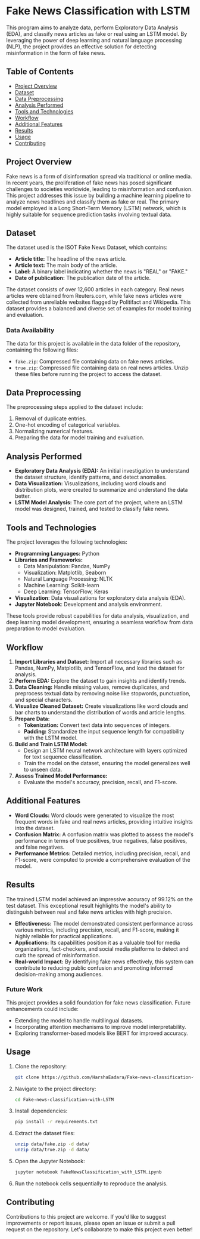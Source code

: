 # Fake News Classification with LSTM
This program aims to analyze data, perform Exploratory Data Analysis (EDA), and classify news articles as fake or real using an LSTM model. By leveraging the power of deep learning and natural language processing (NLP), the project provides an effective solution for detecting misinformation in the form of fake news.

## Table of Contents

- [Project Overview](#project-overview)
- [Dataset](#dataset)
- [Data Preprocessing](#data-preprocessing)
- [Analysis Performed](#analysis-performed)
- [Tools and Technologies](#tools-and-technologies)
- [Workflow](#workflow)
- [Additional Features](#additional-features)
- [Results](#results)
- [Usage](#usage)
- [Contributing](#contributing)

## Project Overview

Fake news is a form of disinformation spread via traditional or online media. In recent years, the proliferation of fake news has posed significant challenges to societies worldwide, leading to misinformation and confusion. This project addresses this issue by building a machine learning pipeline to analyze news headlines and classify them as fake or real. The primary model employed is a Long Short-Term Memory (LSTM) network, which is highly suitable for sequence prediction tasks involving textual data.

## Dataset

The dataset used is the ISOT Fake News Dataset, which contains:
- **Article title:** The headline of the news article.
- **Article text:** The main body of the article.
- **Label:** A binary label indicating whether the news is "REAL" or "FAKE."
- **Date of publication:** The publication date of the article.

The dataset consists of over 12,600 articles in each category. Real news articles were obtained from Reuters.com, while fake news articles were collected from unreliable websites flagged by Politifact and Wikipedia. This dataset provides a balanced and diverse set of examples for model training and evaluation.

### Data Availability

The data for this project is available in the data folder of the repository, containing the following files:
- `fake.zip`: Compressed file containing data on fake news articles.
- `true.zip`: Compressed file containing data on real news articles.
Unzip these files before running the project to access the dataset.

## Data Preprocessing

The preprocessing steps applied to the dataset include:

1. Removal of duplicate entries.
2. One-hot encoding of categorical variables.
3. Normalizing numerical features.
4. Preparing the data for model training and evaluation.

## Analysis Performed

- **Exploratory Data Analysis (EDA):** An initial investigation to understand the dataset structure, identify patterns, and detect anomalies.
- **Data Visualization:** Visualizations, including word clouds and distribution plots, were created to summarize and understand the data better.
- **LSTM Model Analysis:** The core part of the project, where an LSTM model was designed, trained, and tested to classify fake news.

## Tools and Technologies

The project leverages the following technologies:

- **Programming Languages:** Python
- **Libraries and Frameworks:**
   - Data Manipulation: Pandas, NumPy
   - Visualization: Matplotlib, Seaborn
   - Natural Language Processing: NLTK
   - Machine Learning: Scikit-learn
   - Deep Learning: TensorFlow, Keras
- **Visualization**: Data visualizations for exploratory data analysis (EDA).
- **Jupyter Notebook**: Development and analysis environment.

These tools provide robust capabilities for data analysis, visualization, and deep learning model development, ensuring a seamless workflow from data preparation to model evaluation.

## Workflow

1. **Import Libraries and Dataset:** Import all necessary libraries such as Pandas, NumPy, Matplotlib, and TensorFlow, and load the dataset for analysis.
2. **Perform EDA:** Explore the dataset to gain insights and identify trends.
3. **Data Cleaning:** Handle missing values, remove duplicates, and preprocess textual data by removing noise like stopwords, punctuation, and special characters.
4. **Visualize Cleaned Dataset:** Create visualizations like word clouds and bar charts to understand the distribution of words and article lengths.
5. **Prepare Data:**
   - **Tokenization:** Convert text data into sequences of integers.
   - **Padding:** Standardize the input sequence length for compatibility with the LSTM model.
6. **Build and Train LSTM Model:**
   - Design an LSTM neural network architecture with layers optimized for text sequence classification.
   - Train the model on the dataset, ensuring the model generalizes well to unseen data.
7. **Assess Trained Model Performance:**
   - Evaluate the model's accuracy, precision, recall, and F1-score.


## Additional Features
- **Word Clouds:** Word clouds were generated to visualize the most frequent words in fake and real news articles, providing intuitive insights into the dataset.
- **Confusion Matrix:** A confusion matrix was plotted to assess the model's performance in terms of true positives, true negatives, false positives, and false negatives.
- **Performance Metrics:** Detailed metrics, including precision, recall, and F1-score, were computed to provide a comprehensive evaluation of the model.

## Results 
The trained LSTM model achieved an impressive accuracy of 99.12% on the test dataset. This exceptional result highlights the model's ability to distinguish between real and fake news articles with high precision.
- **Effectiveness:** The model demonstrated consistent performance across various metrics, including precision, recall, and F1-score, making it highly reliable for practical applications.
- **Applications:** Its capabilities position it as a valuable tool for media organizations, fact-checkers, and social media platforms to detect and curb the spread of misinformation.
- **Real-world Impact:** By identifying fake news effectively, this system can contribute to reducing public confusion and promoting informed decision-making among audiences.

### Future Work

This project provides a solid foundation for fake news classification. Future enhancements could include:
- Extending the model to handle multilingual datasets.
- Incorporating attention mechanisms to improve model interpretability.
- Exploring transformer-based models like BERT for improved accuracy.

## Usage

1. Clone the repository:
   ```bash
   git clone https://github.com/HarshaEadara/Fake-news-classification-with-LSTM.git
   ```
2. Navigate to the project directory:
   ```bash
   cd Fake-news-classification-with-LSTM
   ```
3. Install dependencies:
   ```bash
   pip install -r requirements.txt
   ```
4. Extract the dataset files:
   ```bash
   unzip data/fake.zip -d data/
   unzip data/true.zip -d data/
   ```
5. Open the Jupyter Notebook:
   ```bash
   jupyter notebook FakeNewsClassification_with_LSTM.ipynb
   ```
6. Run the notebook cells sequentially to reproduce the analysis.

## Contributing

Contributions to this project are welcome. If you'd like to suggest improvements or report issues, please open an issue or submit a pull request on the repository. Let's collaborate to make this project even better!

